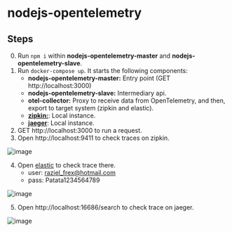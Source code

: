 # nodejs-opentelemetry

## Steps

0. Run `npm i` within **nodejs-opentelemetry-master** and **nodejs-opentelemetry-slave**.
1. Run `docker-compose up`.
   It starts the following components:
   * **nodejs-opentelemetry-master:** Entry point (GET http://localhost:3000)
   * **nodejs-opentelemetry-slave:** Intermediary api.
   * **otel-collector:** Proxy to receive data from OpenTelemetry, and then, export to target system (zipkin and elastic).
   * [**zipkin:**](https://zipkin.io/): Local instance.
   * [**jaeger**](https://www.jaegertracing.io/): Local instance.
2. GET http://localhost:3000 to run a request.
3. Open http://localhost:9411 to check traces on zipkin.

![image](https://user-images.githubusercontent.com/24419905/113476410-abd9d480-947b-11eb-9c2e-f9d602e2b915.png)

4. Open [elastic](https://cloud.elastic.co/home) to check trace there.
   * user: raziel_frex@hotmail.com
   * pass: Patata1234564789

![image](https://user-images.githubusercontent.com/24419905/113476427-c449ef00-947b-11eb-80e4-88df30950314.png)

5. Open http://localhost:16686/search to check trace on jaeger.

![image](https://user-images.githubusercontent.com/24419905/113564577-e6717780-9609-11eb-9f27-951b0ebd70b8.png)
